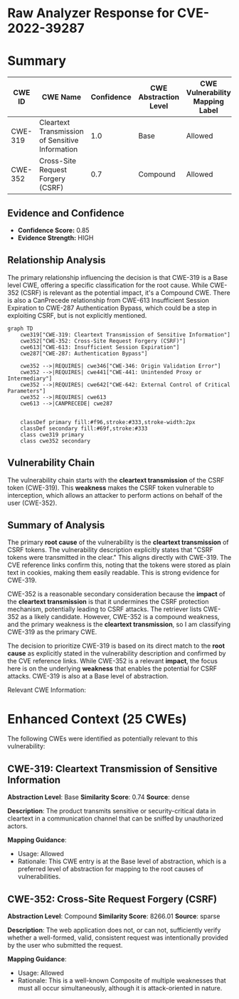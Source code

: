 # Raw Analyzer Response for CVE-2022-39287

# Summary
| CWE ID | CWE Name | Confidence | CWE Abstraction Level | CWE Vulnerability Mapping Label | CWE-Vulnerability Mapping Notes |
|---|---|---|---|---|---|
| CWE-319 | Cleartext Transmission of Sensitive Information | 1.0 | Base | Allowed | Primary CWE |
| CWE-352 | Cross-Site Request Forgery (CSRF) | 0.7 | Compound | Allowed | Secondary Candidate |

## Evidence and Confidence

*   **Confidence Score:** 0.85
*   **Evidence Strength:** HIGH

## Relationship Analysis
The primary relationship influencing the decision is that CWE-319 is a Base level CWE, offering a specific classification for the root cause. While CWE-352 (CSRF) is relevant as the potential impact, it's a Compound CWE. There is also a CanPrecede relationship from CWE-613 Insufficient Session Expiration to CWE-287 Authentication Bypass, which could be a step in exploiting CSRF, but is not explicitly mentioned.

```mermaid
graph TD
    cwe319["CWE-319: Cleartext Transmission of Sensitive Information"]
    cwe352["CWE-352: Cross-Site Request Forgery (CSRF)"]
    cwe613["CWE-613: Insufficient Session Expiration"]
    cwe287["CWE-287: Authentication Bypass"]
    
    cwe352 -->|REQUIRES| cwe346["CWE-346: Origin Validation Error"]
    cwe352 -->|REQUIRES| cwe441["CWE-441: Unintended Proxy or Intermediary"]
    cwe352 -->|REQUIRES| cwe642["CWE-642: External Control of Critical Parameters"]
    cwe352 -->|REQUIRES| cwe613
    cwe613 -->|CANPRECEDE| cwe287
    

    classDef primary fill:#f96,stroke:#333,stroke-width:2px
    classDef secondary fill:#69f,stroke:#333
    class cwe319 primary
    class cwe352 secondary
```

## Vulnerability Chain
The vulnerability chain starts with the **cleartext transmission** of the CSRF token (CWE-319). This **weakness** makes the CSRF token vulnerable to interception, which allows an attacker to perform actions on behalf of the user (CWE-352).

## Summary of Analysis
The primary **root cause** of the vulnerability is the **cleartext transmission** of CSRF tokens. The vulnerability description explicitly states that "CSRF tokens were transmitted in the clear." This aligns directly with CWE-319. The CVE reference links confirm this, noting that the tokens were stored as plain text in cookies, making them easily readable. This is strong evidence for CWE-319.

CWE-352 is a reasonable secondary consideration because the **impact** of the **cleartext transmission** is that it undermines the CSRF protection mechanism, potentially leading to CSRF attacks. The retriever lists CWE-352 as a likely candidate. However, CWE-352 is a compound weakness, and the primary weakness is the **cleartext transmission**, so I am classifying CWE-319 as the primary CWE.

The decision to prioritize CWE-319 is based on its direct match to the **root cause** as explicitly stated in the vulnerability description and confirmed by the CVE reference links. While CWE-352 is a relevant **impact**, the focus here is on the underlying **weakness** that enables the potential for CSRF attacks. CWE-319 is also at a Base level of abstraction.

Relevant CWE Information:
# Enhanced Context (25 CWEs)
The following CWEs were identified as potentially relevant to this vulnerability:

## CWE-319: Cleartext Transmission of Sensitive Information
**Abstraction Level**: Base
**Similarity Score**: 0.74
**Source**: dense

**Description**:
The product transmits sensitive or security-critical data in cleartext in a communication channel that can be sniffed by unauthorized actors.

**Mapping Guidance**:
- Usage: Allowed
- Rationale: This CWE entry is at the Base level of abstraction, which is a preferred level of abstraction for mapping to the root causes of vulnerabilities.

## CWE-352: Cross-Site Request Forgery (CSRF)
**Abstraction Level**: Compound
**Similarity Score**: 8266.01
**Source**: sparse

**Description**:
The web application does not, or can not, sufficiently verify whether a well-formed, valid, consistent request was intentionally provided by the user who submitted the request.

**Mapping Guidance**:
- Usage: Allowed
- Rationale: This is a well-known Composite of multiple weaknesses that must all occur simultaneously, although it is attack-oriented in nature.